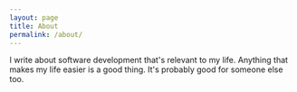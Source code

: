 ```yaml
---
layout: page
title: About
permalink: /about/
---
```


I write about software development that's relevant to my life.
Anything that makes my life easier is a good thing. It's probably good for someone else too.
